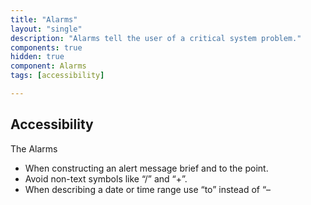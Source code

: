 ```yaml
---
title: "Alarms"
layout: "single"
description: "Alarms tell the user of a critical system problem."
components: true
hidden: true
component: Alarms
tags: [accessibility]

---
```


## Accessibility

The Alarms

+ When constructing an alert message brief and to the point.
+ Avoid non-text symbols like “/” and “+”.  
+ When describing a date or time range use “to” instead of “–
